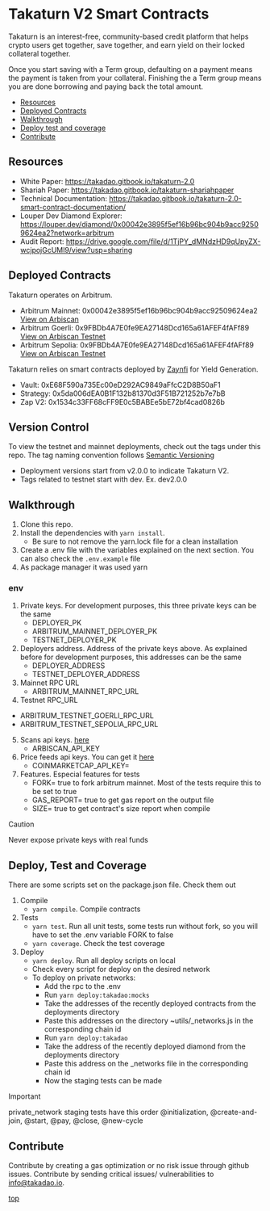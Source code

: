 # Takaturn V2 Smart Contracts 
Takaturn is an interest-free, community-based credit platform that helps crypto users get together, save together, and earn yield on their locked collateral together. 

Once you start saving with a Term group, defaulting on a payment means the payment is taken from your collateral. Finishing the a Term group means you are done borrowing and paying back the total amount. 

+ [Resources](#resources)
+ [Deployed Contracts](#deployed-contracts)
+ [Walkthrough](#walkthrough)
+ [Deploy test and coverage](#deploy-test-and-coverage)
+ [Contribute](#contribute)
     
## Resources 
* White Paper: https://takadao.gitbook.io/takaturn-2.0
* Shariah Paper: https://takadao.gitbook.io/takaturn-shariahpaper 
* Technical Documentation: https://takadao.gitbook.io/takaturn-2.0-smart-contract-documentation/
* Louper Dev Diamond Explorer: https://louper.dev/diamond/0x00042e3895f5ef16b96bc904b9acc92509624ea2?network=arbitrum
* Audit Report: https://drive.google.com/file/d/1TjPY_dMNdzHD9qUpyZX-wcjpojGcUMl9/view?usp=sharing

## Deployed Contracts
Takaturn operates on Arbitrum.  
* Arbitrum Mainnet: 0x00042e3895f5ef16b96bc904b9acc92509624ea2 [View on Arbiscan](https://arbiscan.io/address/0x00042e3895f5ef16b96bc904b9acc92509624ea2)
* Arbitrum Goerli: 0x9FBDb4A7E0fe9EA27148Dcd165a61AFEF4fAFf89 [View on Arbiscan Testnet](https://testnet.arbiscan.io/address/0x9FBDb4A7E0fe9EA27148Dcd165a61AFEF4fAFf89)
* Arbitrum Sepolia: 0x9FBDb4A7E0fe9EA27148Dcd165a61AFEF4fAFf89 [View on Arbiscan Testnet](https://sepolia.arbiscan.io/address/0x9fbdb4a7e0fe9ea27148dcd165a61afef4faff89)

Takaturn relies on smart contracts deployed by [Zaynfi](https://zayn.fi/) for Yield Generation.
* Vault: 0xE68F590a735Ec00eD292AC9849aFfcC2D8B50aF1 
* Strategy: 0x5da006dEA0B1F132b81370d3F51B721252b7e7bB 
* Zap V2: 0x1534c33FF68cFF9E0c5BABEe5bE72bf4cad0826b

## Version Control 
To view the testnet and mainnet deployments, check out the tags under this repo. The tag naming convention follows [Semantic Versioning](https://semver.org/)
* Deployment versions start from v2.0.0 to indicate Takaturn V2.
* Tags related to testnet start with dev. Ex. dev2.0.0

## Walkthrough
1. Clone this repo.
3. Install the dependencies with  `yarn install`.
    + Be sure to not remove the yarn.lock file for a clean installation
4. Create a .env file with the variables explained on the next section. You can also check the `.env.example` file
5. As package manager it was used yarn

### env
1. Private keys. For development purposes, this three private keys can be the same
    + DEPLOYER_PK
    + ARBITRUM_MAINNET_DEPLOYER_PK
    + TESTNET_DEPLOYER_PK
2. Deployers address. Address of the private keys above. As explained before for development purposes, this addresses can be the same
    + DEPLOYER_ADDRESS
    + TESTNET_DEPLOYER_ADDRESS
3. Mainnet RPC URL
    + ARBITRUM_MAINNET_RPC_URL
4. Testnet RPC_URL
 + ARBITRUM_TESTNET_GOERLI_RPC_URL
 + ARBITRUM_TESTNET_SEPOLIA_RPC_URL
5. Scans api keys. [here](https://docs.arbiscan.io/getting-started/viewing-api-usage-statistics)
    + ARBISCAN_API_KEY
6. Price feeds api keys. You can get it [here](https://coinmarketcap.com/api/)
    + COINMARKETCAP_API_KEY=
7. Features. Especial features for tests
    + FORK= true to fork arbitrum mainnet. Most of the tests require this to be set to true
    + GAS_REPORT= true to get gas report on the output file
    + SIZE= true to get contract's size report when compile

> [!CAUTION]
> Never expose private keys with real funds
    
## Deploy, Test and Coverage
There are some scripts set on the package.json file. Check them out

1. Compile
    + `yarn compile`. Compile contracts
2. Tests 
    + `yarn test`. Run all unit tests, some tests run without fork, so you will have to set the .env variable FORK to false
    + `yarn coverage`. Check the test coverage
3. Deploy
    + `yarn deploy`. Run all deploy scripts on local
    + Check every script for deploy on the desired network
    + To deploy on private networks:
        + Add the rpc to the .env
        + Run `yarn deploy:takadao:mocks`
        + Take the addresses of the recently deployed contracts from the deployments directory
        + Paste this addresses on the directory ~utils/_networks.js in the corresponding chain id
        + Run `yarn deploy:takadao`
        + Take the address of the recently deployed diamond from the deployments directory
        + Paste this address on the _networks file in the corresponding chain id
        + Now the staging tests can be made

> [!IMPORTANT]
> private_network staging tests have this order @initialization, @create-and-join, @start, @pay, @close, @new-cycle

## Contribute 
Contribute by creating a gas optimization or no risk issue through github issues. 
Contribute by sending critical issues/ vulnerabilities to info@takadao.io. 

[top](#takaturn-diamond-migration)


